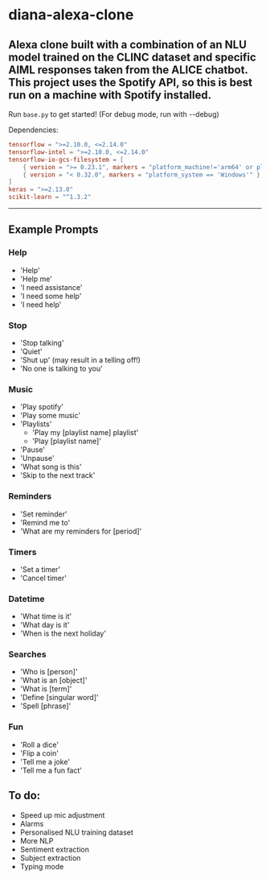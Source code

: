 # diana-alexa-clone
Alexa clone built with a combination of an NLU model trained on the CLINC dataset and specific AIML responses taken from the ALICE chatbot.
This project uses the Spotify API, so this is best run on a machine with Spotify installed.
---
Run ```base.py``` to get started! (For debug mode, run with --debug)

Dependencies:

```toml
tensorflow = ">=2.10.0, <=2.14.0"
tensorflow-intel = ">=2.10.0, <=2.14.0"
tensorflow-io-gcs-filesystem = [
    { version = ">= 0.23.1", markers = "platform_machine!='arm64' or platform_system!='Darwin'" },
    { version = "< 0.32.0", markers = "platform_system == 'Windows'" }
]
keras = ">=2.13.0"
scikit-learn = "^1.3.2"
```

---
## Example Prompts

### Help
- 'Help'
- 'Help me'
- 'I need assistance'
- 'I need some help'
- 'I need help'

### Stop
- 'Stop talking'
- 'Quiet'
- 'Shut up' (may result in a telling off!)
- 'No one is talking to you'

### Music
- 'Play spotify'
- 'Play some music'
- 'Playlists'
  - 'Play my \[playlist name] playlist'
  - 'Play \[playlist name]'
- 'Pause'
- 'Unpause'
- 'What song is this'
- 'Skip to the next track'

### Reminders
- 'Set reminder'
- 'Remind me to'
- 'What are my reminders for \[period]'

### Timers
- 'Set a timer'
- 'Cancel timer'

### Datetime
- 'What time is it'
- 'What day is it'
- 'When is the next holiday'
	
### Searches
- 'Who is \[person]'
- 'What is an \[object]'
- 'What is \[term]'
- 'Define \[singular word]'
- 'Spell \[phrase]'

### Fun
- 'Roll a dice'
- 'Flip a coin'
- 'Tell me a joke'
- 'Tell me a fun fact'

## To do:
- Speed up mic adjustment
- Alarms
- Personalised NLU training dataset
- More NLP
- Sentiment extraction
- Subject extraction
- Typing mode
